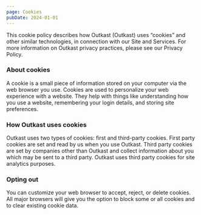 ```yaml
---
page: Cookies
pubDate: 2024-01-01
---
```

This cookie policy describes how Outkast (Outkast) uses “cookies” and other similar technologies, in connection with our Site and Services. For more information on Outkast privacy practices, please see our Privacy Policy.
### About cookies
A cookie is a small piece of information stored on your computer via the web browser you use. Cookies are used to personalize your web experience with a website. They help with things like understanding how you use a website, remembering your login details, and storing site preferences.
### How Outkast uses cookies
Outkast uses two types of cookies: first and third-party cookies. First party cookies are set and read by us when you use Outkast. Third party cookies are set by companies other than Outkast and collect information about you which may be sent to a third party. Outkast uses third party cookies for site analytics purposes.
### Opting out
You can customize your web browser to accept, reject, or delete cookies. All major browsers will give you the option to block some or all cookies and to clear existing cookie data.